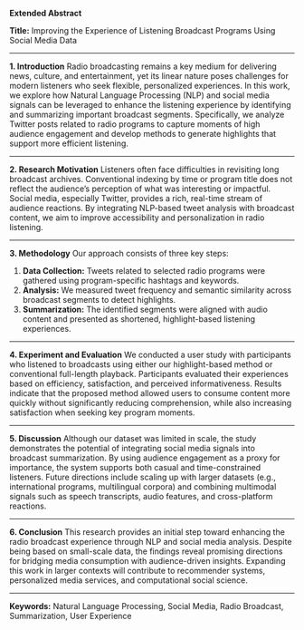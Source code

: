 **Extended Abstract**

**Title:** Improving the Experience of Listening Broadcast Programs Using Social Media Data

---

**1. Introduction**
Radio broadcasting remains a key medium for delivering news, culture, and entertainment, yet its linear nature poses challenges for modern listeners who seek flexible, personalized experiences. In this work, we explore how Natural Language Processing (NLP) and social media signals can be leveraged to enhance the listening experience by identifying and summarizing important broadcast segments. Specifically, we analyze Twitter posts related to radio programs to capture moments of high audience engagement and develop methods to generate highlights that support more efficient listening.

---

**2. Research Motivation**
Listeners often face difficulties in revisiting long broadcast archives. Conventional indexing by time or program title does not reflect the audience’s perception of what was interesting or impactful. Social media, especially Twitter, provides a rich, real-time stream of audience reactions. By integrating NLP-based tweet analysis with broadcast content, we aim to improve accessibility and personalization in radio listening.

---

**3. Methodology**
Our approach consists of three key steps:

1. **Data Collection:** Tweets related to selected radio programs were gathered using program-specific hashtags and keywords.
2. **Analysis:** We measured tweet frequency and semantic similarity across broadcast segments to detect highlights.
3. **Summarization:** The identified segments were aligned with audio content and presented as shortened, highlight-based listening experiences.

---

**4. Experiment and Evaluation**
We conducted a user study with participants who listened to broadcasts using either our highlight-based method or conventional full-length playback. Participants evaluated their experiences based on efficiency, satisfaction, and perceived informativeness. Results indicate that the proposed method allowed users to consume content more quickly without significantly reducing comprehension, while also increasing satisfaction when seeking key program moments.

---

**5. Discussion**
Although our dataset was limited in scale, the study demonstrates the potential of integrating social media signals into broadcast summarization. By using audience engagement as a proxy for importance, the system supports both casual and time-constrained listeners. Future directions include scaling up with larger datasets (e.g., international programs, multilingual corpora) and combining multimodal signals such as speech transcripts, audio features, and cross-platform reactions.

---

**6. Conclusion**
This research provides an initial step toward enhancing the radio broadcast experience through NLP and social media analysis. Despite being based on small-scale data, the findings reveal promising directions for bridging media consumption with audience-driven insights. Expanding this work in larger contexts will contribute to recommender systems, personalized media services, and computational social science.

---

**Keywords:** Natural Language Processing, Social Media, Radio Broadcast, Summarization, User Experience
